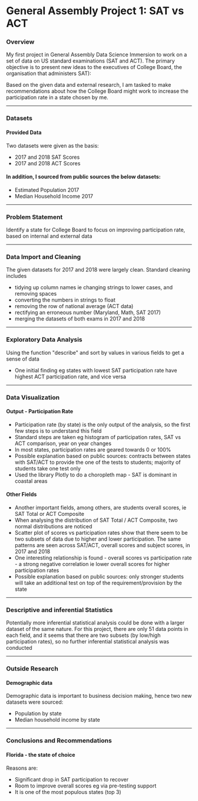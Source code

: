 # General Assembly Project 1: SAT vs ACT


### Overview

My first project in General Assembly Data Science Immersion to work on a set of data on US standard examinations (SAT and ACT). The primary objective is to present new ideas to the executives of College Board, the organisation that administers SAT):

Based on the given data and external research, I am tasked to make recommendations about how the College Board might work to increase the participation rate in a state chosen by me.


---

### Datasets

#### Provided Data
Two datasets were given as the basis:
- 2017 and 2018 SAT Scores
- 2017 and 2018 ACT Scores

#### In addition, I sourced from public sources the below datasets:
- Estimated Population 2017
- Median Household Income 2017

---

### Problem Statement
Identify a state for College Board to focus on improving participation rate, based on internal and external data

---

### Data Import and Cleaning
The given datasets for 2017 and 2018 were largely clean. Standard cleaning includes
- tidying up column names ie changing strings to lower cases, and removing spaces
- converting the numbers in strings to float
- removing the row of national average (ACT data)
- rectifying an erroneous number (Maryland, Math, SAT 2017)
- merging the datasets of both exams in 2017 and 2018

---

### Exploratory Data Analysis
Using the function "describe" and sort by values in various fields to get a sense of data
- One initial finding eg states with lowest SAT participation rate have highest ACT participation rate, and vice versa

---

### Data Visualization
#### Output - Participation Rate
- Participation rate (by state) is the only output of the analysis, so the first few steps is to understand this field
- Standard steps are taken eg histogram of participation rates, SAT vs ACT comparison, year on year changes
- In most states, participation rates are geared towards 0 or 100%
- Possible explanation based on public sources: contracts between states with SAT/ACT to provide the one of the tests to students; majority of students take one test only
- Used the library Plotly to do a choropleth map - SAT is dominant in coastal areas

#### Other Fields
- Another important fields, among others, are students overall scores, ie SAT Total or ACT Composite
- When analysing the distribution of SAT Total / ACT Composite, two normal distributions are noticed
- Scatter plot of scores vs participation rates show that there seem to be two subsets of data due to higher and lower participation. The same patterns are seen across SAT/ACT, overall scores and subject scores, in 2017 and 2018
- One interesting relationship is found - overall scores vs participation rate - a strong negative correlation ie lower overall scores for higher participation rates
- Possible explanation based on public sources: only stronger students will take an additional test on top of the requirement/provision by the state

---

### Descriptive and inferential Statistics
Potentially more inferential statistical analysis could be done with a larger dataset of the same nature.
For this project, there are only 51 data points in each field, and it seems that there are two subsets (by low/high participation rates), so no further inferential statistical analysis was conducted

---

### Outside Research
#### Demographic data
Demographic data is important to business decision making, hence two new datasets were sourced:
- Population by state
- Median household income by state


---

### Conclusions and Recommendations
#### Florida - the state of choice
Reasons are:
- Significant drop in SAT participation to recover
- Room to improve overall scores eg via pre-testing support
- It is one of the most populous states (top 3)


